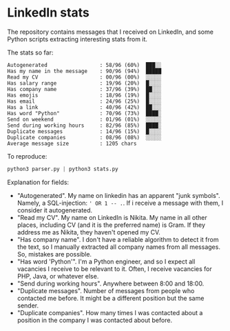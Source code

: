 # LinkedIn stats

The repository contains messages that I received on LinkedIn, and some Python scripts extracting interesting stats from it.

The stats so far:

```raw
Autogenerated                 : 58/96 (60%)  ███░░
Has my name in the message    : 90/96 (94%)  █████
Read my CV                    : 00/96 (00%)  ░░░░░
Has salary range              : 19/96 (20%)  █░░░░
Has company name              : 37/96 (39%)  ██░░░
Has emojis                    : 18/96 (19%)  █░░░░
Has email                     : 24/96 (25%)  █░░░░
Has a link                    : 40/96 (42%)  ██░░░
Has word "Python"             : 70/96 (73%)  ████░
Send on weekend               : 01/96 (01%)  ░░░░░
Send during working hours     : 82/96 (85%)  ████░
Duplicate messages            : 14/96 (15%)  █░░░░
Duplicate companies           : 08/96 (08%)  ░░░░░
Average message size          : 1205 chars
```

To reproduce:

```python
python3 parser.py | python3 stats.py
```

Explanation for fields:

+ "Autogenerated". My name on linkedin has an apparent "junk symbols". Namely, a SQL-injection: `' OR 1 -- .`. If i receive a message with them, I consider it autogenerated.
+ "Read my CV". My name on LinkedIn is Nikita. My name in all other places, including CV (and it is the preferred name) is Gram. If they address me as Nikita, they haven't opened my CV.
+ "Has company name". I don't have a reliable algorithm to detect it from the text, so I manually extracted all company names from all messages. So, mistakes are possible.
+ "Has word 'Python'". I'm a Python engineer, and so I expect all vacancies I receive to be relevant to it. Often, I receive vacancies for PHP, Java, or whatever else.
+ "Send during working hours". Anywhere between 8:00 and 18:00.
+ "Duplicate messages". Number of messages from people who contacted me before. It might be a different position but the same sender.
+ "Duplicate companies". How many times I was contacted about a position in the company I was contacted about before.
